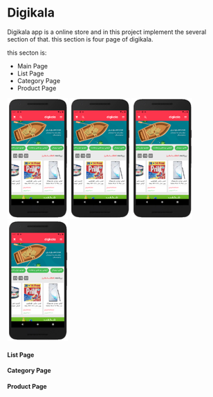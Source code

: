 # Digikala
Digikala app is a online store and in this project implement the several section of that. this section is four page of digikala.

this secton is:
*  Main Page
*  List Page
*  Category Page
*  Product Page

<img src="main.PNG"  width="140" height="280"> <img src="main.PNG"  width="140" height="280"> <img src="main.PNG"  width="140" height="280"> <img src="main.PNG"  width="140" height="280">


#### List Page

#### Category Page

#### Product Page